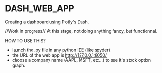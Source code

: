 # DASH_WEB_APP
Creating a dashboard using Plotly's Dash.

//Work in progress//
At this stage, not doing anything fancy, but functionnal.

HOW TO USE THIS?
- launch the .py file in any python IDE (like spyder)
- the URL of the web app is http://127.0.0.1:8050/
- choose a company name (AAPL, MSFT, etc...)  to see it's stock option graph.
